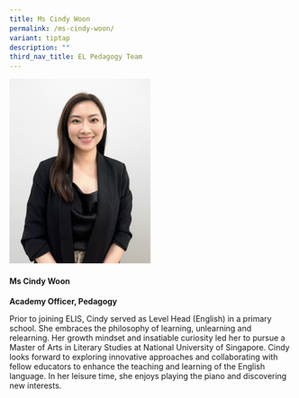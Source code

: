 ```yaml
---
title: Ms Cindy Woon
permalink: /ms-cindy-woon/
variant: tiptap
description: ""
third_nav_title: EL Pedagogy Team
---
```

<p></p>
<div class="isomer-image-wrapper">
<img style="width: 50%;" height="auto" width="100%" alt="" src="/images/Team Members/cindy woon.png">
</div>
<p></p>
<h4><strong>Ms Cindy Woon</strong></h4>
<p><strong>Academy Officer, Pedagogy</strong>
</p>
<p>Prior to joining ELIS, Cindy served as Level Head (English) in a primary
school. She embraces the philosophy of learning, unlearning and relearning.
Her growth mindset and insatiable curiosity led her to pursue a Master
of Arts in Literary Studies at National University of Singapore. Cindy
looks forward to exploring innovative approaches and collaborating with
fellow educators to enhance the teaching and learning of the English language.
In her leisure time, she enjoys playing the piano and discovering new interests.</p>
<p></p>
<p></p>